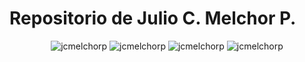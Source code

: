 # Repositorio de Julio C. Melchor P.
<p align="center">
  <img src="https://github-readme-stats.vercel.app/api?username=jcmelchorp&show_icons=true&locale=es&theme=dracula" alt="jcmelchorp" />
  <img src="https://github-profile-trophy.vercel.app/?username=jcmelchorp&theme=onedark&row=1&column=7" alt="jcmelchorp" />
  <img src="https://github-readme-stats.vercel.app/api?username=jcmelchorp&show_icons=true&locale=es&theme=dracula" alt="jcmelchorp" />
  <img src="https://github-readme-streak-stats.herokuapp.com/?user=jcmelchorp&theme=dracula" alt="jcmelchorp" />
</p>
